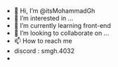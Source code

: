 - 👋 Hi, I’m @itsMohammadGh
- 👀 I’m interested in ...
- 🌱 I’m currently learning front-end
- 💞️ I’m looking to collaborate on ...
- 📫 How to reach me
-  discord : smgh.4032
-  

<!---
itsMohammadGh/itsMohammadGh is a ✨ special ✨ repository because its `README.md` (this file) appears on your GitHub profile.
You can click the Preview link to take a look at your changes.
--->

